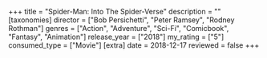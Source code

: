 +++
title = "Spider-Man: Into The Spider-Verse"
description = ""
[taxonomies]
director = ["Bob Persichetti", "Peter Ramsey", "Rodney Rothman"] 
genres = ["Action", "Adventure", "Sci-Fi", "Comicbook", "Fantasy", "Animation"]
release_year = ["2018"]
my_rating = ["5"]
consumed_type = ["Movie"]
[extra]
date = 2018-12-17
reviewed = false
+++
